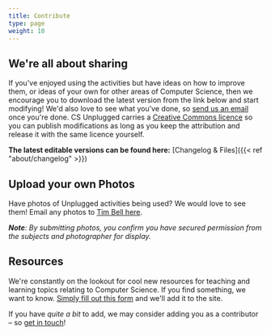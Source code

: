 ```yaml
---
title: Contribute
type: page
weight: 10
---
```

## We're all about sharing

If you've enjoyed using the activities but have ideas on how to improve them, or ideas of your own for other areas of Computer Science, then we encourage you to download the latest version from the link below and start modifying!
We'd also love to see what you've done, so [send us an email][1] once you're done.
CS Unplugged carries a [Creative Commons licence](https://creativecommons.org/licenses/by-nc-sa/4.0/) so you can publish modifications as long as you keep the attribution and release it with the same licence yourself.

**The latest editable versions can be found here:** [Changelog & Files]({{< ref "about/changelog" >}})

## Upload your own Photos

Have photos of Unplugged activities being used?
We would love to see them!
Email any photos to [Tim Bell here][1].

_**Note**: By submitting photos, you confirm you have secured permission from the subjects and photographer for display._

## Resources

We're constantly on the lookout for cool new resources for teaching and learning topics relating to Computer Science.
If you find something, we want to know.
[Simply fill out this form](https://docs.google.com/forms/d/e/1FAIpQLSeevOxTeGpWzAna2vu6pYOqGGfbjLvvqDUWjCUPtAJgvEbNUA/viewform) and we'll add it to the site.

If you have _quite a bit_ to add, we may consider adding you as a contributor – so [get in touch][1]!

 [1]: mailto:tim.bell@canterbury.ac.nz

